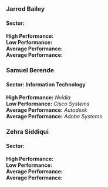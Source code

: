 ### Jarrod Bailey
#### Sector: 
**High Performance:**  
**Low Performance:**  
**Average Performance:**  
**Average Performance:**  

### Samuel Berende
#### Sector: Information Technology	
**High Performance:** _Nvidia_   
**Low Performance:** _Cisco Systems_  
**Average Performance:** _Autodesk_  
**Average Performance:** _Adobe Systems_  

### Zehra Siddiqui
#### Sector: 
**High Performance:**  
**Low Performance:**  
**Average Performance:**  
**Average Performance:**  

